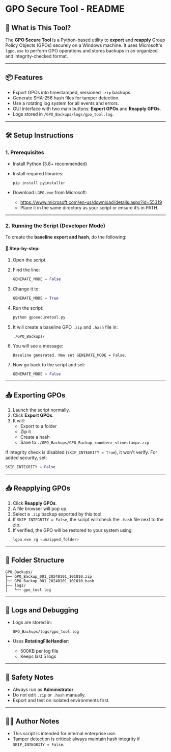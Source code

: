 # GPO Secure Tool - README

## 🔐 What is This Tool?

The **GPO Secure Tool** is a Python-based utility to **export** and **reapply** Group Policy Objects (GPOs) securely on a Windows machine. It uses Microsoft's `lgpo.exe` to perform GPO operations and stores backups in an organized and integrity-checked format.

---

## 📦 Features

- Export GPOs into timestamped, versioned `.zip` backups.
- Generate SHA-256 hash files for tamper detection.
- Use a rotating log system for all events and errors.
- GUI interface with two main buttons: **Export GPOs** and **Reapply GPOs**.
- Logs stored in `/GPO_Backups/logs/gpo_tool.log`.

---

## 🛠️ Setup Instructions

### 1. Prerequisites

- Install Python (3.8+ recommended)
- Install required libraries:
  ```bash
  pip install pyinstaller
  ```

- Download `LGPO.exe` from Microsoft:
  - https://www.microsoft.com/en-us/download/details.aspx?id=55319
  - Place it in the same directory as your script or ensure it’s in PATH.

---

### 2. Running the Script (Developer Mode)

To create the **baseline export and hash**, do the following:

#### 🔧 Step-by-step:
1. Open the script.
2. Find the line:
   ```python
   GENERATE_MODE = False
   ```
3. Change it to:
   ```python
   GENERATE_MODE = True
   ```
4. Run the script:
   ```bash
   python gposecuretool.py
   ```

5. It will create a baseline GPO `.zip` and `.hash` file in:
   ```
   ./GPO_Backups/
   ```

6. You will see a message:
   ```
   Baseline generated. Now set GENERATE_MODE = False.
   ```

7. Now go back to the script and set:
   ```python
   GENERATE_MODE = False
   ```

---

## 📤 Exporting GPOs

1. Launch the script normally.
2. Click **Export GPOs**.
3. It will:
   - Export to a folder
   - Zip it
   - Create a hash
   - Save to `./GPO_Backups/GPO_Backup_<number>_<timestamp>.zip`

If integrity check is disabled (`SKIP_INTEGRITY = True`), it won't verify. For added security, set:
```python
SKIP_INTEGRITY = False
```

---

## 📥 Reapplying GPOs

1. Click **Reapply GPOs**.
2. A file browser will pop up.
3. Select a `.zip` backup exported by this tool.
4. If `SKIP_INTEGRITY = False`, the script will check the `.hash` file next to the zip.
5. If verified, the GPO will be restored to your system using:
   ```bash
   lgpo.exe /g <unzipped_folder>
   ```

---

## 📁 Folder Structure

```
GPO_Backups/
├── GPO_Backup_001_20240101_101010.zip
├── GPO_Backup_001_20240101_101010.hash
├── logs/
│   └── gpo_tool.log
```

---

## 🧪 Logs and Debugging

- Logs are stored in:
  ```
  GPO_Backups/logs/gpo_tool.log
  ```

- Uses **RotatingFileHandler**:
  - 500KB per log file
  - Keeps last 5 logs

---

## 🧯 Safety Notes

- Always run as **Administrator**.
- Do not edit `.zip` or `.hash` manually.
- Export and test on isolated environments first.

---

## 🧑‍💻 Author Notes

- This script is intended for internal enterprise use.
- Tamper detection is critical: always maintain hash integrity if `SKIP_INTEGRITY = False`.
